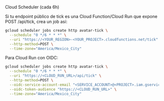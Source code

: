 Cloud Scheduler (cada 6h)

Si tu endpoint público de tick es una Cloud Function/Cloud Run que expone POST /api/tick, crea un job así:

```bash
gcloud scheduler jobs create http avatar-tick \
  --schedule "0 */6 * * *" \
  --uri "https://<YOUR_REGION>-<YOUR_PROJECT>.cloudfunctions.net/tick" \
  --http-method=POST \
  --time-zone="America/Mexico_City"
```

Para Cloud Run con OIDC:

```bash
gcloud scheduler jobs create http avatar-tick \
  --schedule "0 */6 * * *" \
  --uri "https://<CLOUD_RUN_URL>/api/tick" \
  --http-method=POST \
  --oidc-service-account-email "<SERVICE_ACCOUNT>@<PROJECT>.iam.gserviceaccount.com" \
  --oidc-token-audience "https://<CLOUD_RUN_URL>" \
  --time-zone="America/Mexico_City"
```


